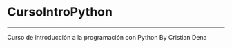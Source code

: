 # CursoIntroPython
____________________________________________________
Curso de introducción a la programación con Python
By Cristian Dena
